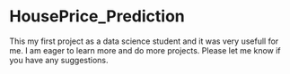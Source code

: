 # HousePrice_Prediction
This my first project as a data science student and it was very usefull for me.
I am eager to learn more and do more projects.
Please let me know if you have any suggestions.
